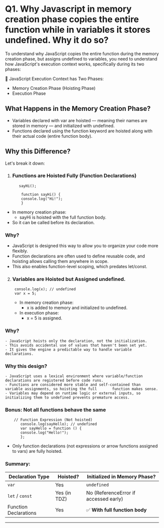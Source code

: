# Q1.  Why Javascript in memory creation phase copies the entire function while in variables it stores undefined. Why it do so?

To understand why JavaScript copies the entire function during the memory creation phase, but assigns undefined to variables, you need to understand how JavaScript's execution context works, specifically during its two phases:

🔁 JavaScript Execution Context has Two Phases:
- Memory Creation Phase (Hoisting Phase)
- Execution Phase

## What Happens in the Memory Creation Phase?
- Variables declared with var are hoisted — meaning their names are stored in memory — and initialized with undefined.
- Functions declared using the function keyword are hoisted along with their actual code (entire function body).

## Why this Difference?
Let's break it down:

1.  ### Functions are Hoisted Fully (Function Declarations)

    ```
       sayHi();

        function sayHi() {
        console.log("Hi!");
        } 
    ```

- In memory creation phase:
  - sayHi is hoisted with the full function body.
- So it can be called before its declaration.

### Why? ###
- JavaScript is designed this way to allow you to organize your code more flexibly.
-  Function declarations are often used to define reusable code, and hoisting allows calling them anywhere in scope.
- This also enables function-level scoping, which predates let/const.

2. ### Variables are Hoisted but Assigned undefined.
   
    ``` 
     console.log(x); // undefined
     var x = 5;
    ```

    - In memory creation phase:
      - x is added to memory and initialized to undefined.
    - In execution phase:
      - x = 5 is assigned.
    
### Why?
    - JavaScript hoists only the declaration, not the initialization.
    - This avoids accidental use of values that haven't been set yet.
    - It gives the engine a predictable way to handle variable declarations.

### Why this design?
    - JavaScript uses a lexical environment where variable/function declarations are registered before code runs.
    - Functions are considered more stable and self-contained than variable assignments, so hoisting the full       function makes sense.
    - Variables may depend on runtime logic or external inputs, so initializing them to undefined prevents premature access.

 ###  Bonus: Not all functions behave the same

 ```
     // Function Expression (Not hoisted)
        console.log(sayHello); // undefined
        var sayHello = function () {
        console.log("Hello!");
        };
```

- Only function declarations (not expressions or arrow functions assigned to vars) are fully hoisted.

### Summary:
| Declaration Type      | Hoisted?     | Initialized in Memory Phase?          |
| --------------------- | ------------ | ------------------------------------- |
| `var`                 | Yes          | `undefined`                           |
| `let` / `const`       | Yes (in TDZ) | No (ReferenceError if accessed early) |
| Function Declarations | Yes          | ✅ **With full function body**         |


---